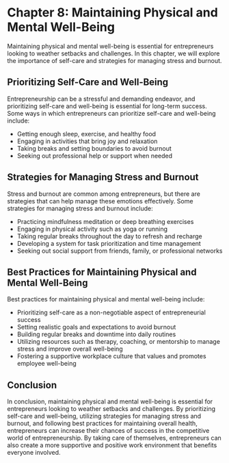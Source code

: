Chapter 8: Maintaining Physical and Mental Well-Being
=====================================================

Maintaining physical and mental well-being is essential for entrepreneurs looking to weather setbacks and challenges. In this chapter, we will explore the importance of self-care and strategies for managing stress and burnout.

Prioritizing Self-Care and Well-Being
-------------------------------------

Entrepreneurship can be a stressful and demanding endeavor, and prioritizing self-care and well-being is essential for long-term success. Some ways in which entrepreneurs can prioritize self-care and well-being include:

* Getting enough sleep, exercise, and healthy food
* Engaging in activities that bring joy and relaxation
* Taking breaks and setting boundaries to avoid burnout
* Seeking out professional help or support when needed

Strategies for Managing Stress and Burnout
------------------------------------------

Stress and burnout are common among entrepreneurs, but there are strategies that can help manage these emotions effectively. Some strategies for managing stress and burnout include:

* Practicing mindfulness meditation or deep breathing exercises
* Engaging in physical activity such as yoga or running
* Taking regular breaks throughout the day to refresh and recharge
* Developing a system for task prioritization and time management
* Seeking out social support from friends, family, or professional networks

Best Practices for Maintaining Physical and Mental Well-Being
-------------------------------------------------------------

Best practices for maintaining physical and mental well-being include:

* Prioritizing self-care as a non-negotiable aspect of entrepreneurial success
* Setting realistic goals and expectations to avoid burnout
* Building regular breaks and downtime into daily routines
* Utilizing resources such as therapy, coaching, or mentorship to manage stress and improve overall well-being
* Fostering a supportive workplace culture that values and promotes employee well-being

Conclusion
----------

In conclusion, maintaining physical and mental well-being is essential for entrepreneurs looking to weather setbacks and challenges. By prioritizing self-care and well-being, utilizing strategies for managing stress and burnout, and following best practices for maintaining overall health, entrepreneurs can increase their chances of success in the competitive world of entrepreneurship. By taking care of themselves, entrepreneurs can also create a more supportive and positive work environment that benefits everyone involved.
